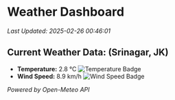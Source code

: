 
# Weather Dashboard

_Last Updated: 2025-02-26 00:46:01_

## Current Weather Data: (Srinagar, JK)
- **Temperature:** 2.8 °C ![Temperature Badge](https://img.shields.io/badge/Temperature-Low%20Temp-blue)
- **Wind Speed:** 8.9 km/h ![Wind Speed Badge](https://img.shields.io/badge/Wind%20Speed-Light%20Wind-blue)

*Powered by Open-Meteo API*
